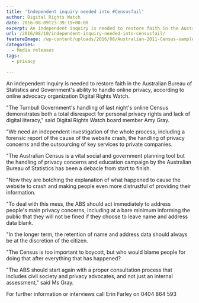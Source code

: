 ```yaml
---
title: 'Independent inquiry needed into #Censusfail'
author: Digital Rights Watch
date: 2016-08-09T23:39:19+00:00
excerpt: An independent inquiry is needed to restore faith in the Australian Bureau of Statistics and Government's ability to handle online privacy, according to online advocacy organization Digital Rights Watch.
url: /2016/08/10/independent-inquiry-needed-into-censusfail/
featureImage: /wp-content/uploads/2016/08/Australian-2011-Census-sample-cropped.jpg
categories:
  - Media releases
tags:
  - privacy

---
```

<span style="font-weight: 400;">An independent inquiry is needed to restore faith in the Australian Bureau of Statistics and Government's ability to handle online privacy, according to online advocacy organization Digital Rights Watch.</span>

<span style="font-weight: 400;">"The Turnbull Government's handling of last night's online Census demonstrates both a total disrespect for personal privacy rights and lack of digital literacy," said Digital Rights Watch board member Amy Gray.</span>

<span style="font-weight: 400;">"We need an independent investigation of the whole process, including a forensic report of the cause of the website crash, the handling of privacy concerns and the outsourcing of key services to private companies.</span>

<span style="font-weight: 400;">"The Australian Census is a vital social and government planning tool but the handling of privacy concerns and education campaign by the Australian Bureau of Statistics has been a debacle from start to finish.</span>

<span style="font-weight: 400;">"Now they are botching the explanation of what happened to cause the website to crash and making people even more distrustful of providing their information.</span>

<span style="font-weight: 400;">"To deal with this mess, the ABS should act immediately to address people's main privacy concerns, including at a bare minimum informing the public that they will not be fined if they choose to leave name and address data blank.</span>

<span style="font-weight: 400;">"In the longer term, the retention of name and address data should always be at the discretion of the citizen.</span>

<span style="font-weight: 400;">"The Census is too important to boycott, but who would blame people for doing that after everything that has happened?</span>

<span style="font-weight: 400;">"The ABS should start again with a proper consultation process that includes civil society and privacy advocates, and not just an internal assessment," said Ms Gray.</span>

For further information or interviews call Erin Farley on 0404 864 593
